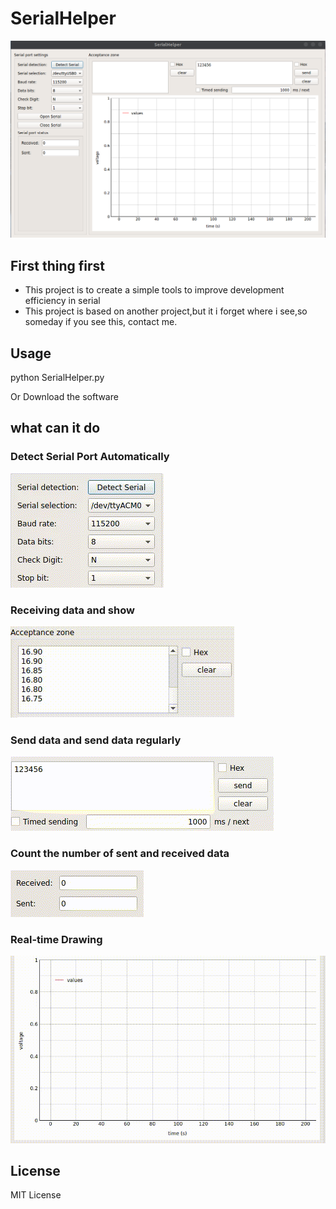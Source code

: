 # SerialHelper

![SerialHelper](./picture/SerialHelper.png)

## First thing first
- This project is to create a simple tools to improve development efficiency in serial
- This project is based on another project,but it i forget where i see,so someday if you see this, contact me.

## Usage
python SerialHelper.py 

Or Download the software

## what can it do

### Detect Serial Port Automatically
![Detect Serial](./picture/detect.gif)

### Receiving data and show
![Receiving](./picture/receive_data.gif)

### Send data and send data regularly
![Send](./picture/send_data.gif)

### Count the number of sent and received data
![Count](./picture/count.gif)

### Real-time Drawing
![Drawing](./picture/plot.gif)

## License
MIT License
